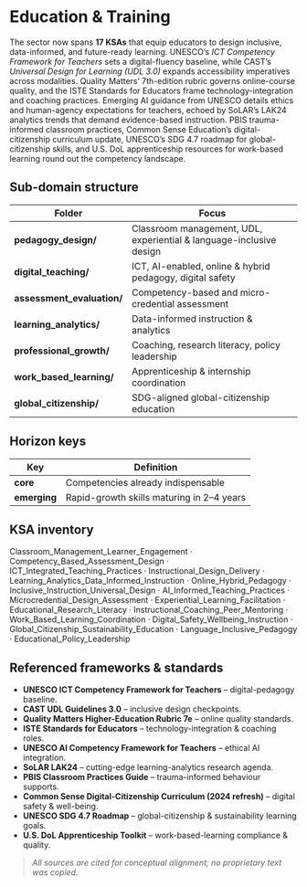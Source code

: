 Education & Training
====================

The sector now spans **17 KSAs** that equip educators to design inclusive, data-informed, and future-ready learning. UNESCO’s *ICT Competency Framework for Teachers* sets a digital-fluency baseline, while CAST’s *Universal Design for Learning (UDL 3.0)* expands accessibility imperatives across modalities. Quality Matters’ 7th-edition rubric governs online-course quality, and the ISTE Standards for Educators frame technology-integration and coaching practices. Emerging AI guidance from UNESCO details ethics and human-agency expectations for teachers, echoed by SoLAR’s LAK24 analytics trends that demand evidence-based instruction. PBIS trauma-informed classroom practices, Common Sense Education’s digital-citizenship curriculum update, UNESCO’s SDG 4.7 roadmap for global-citizenship skills, and U.S. DoL apprenticeship resources for work-based learning round out the competency landscape.

## Sub-domain structure

| Folder | Focus |
|--------|-------|
| **pedagogy_design/** | Classroom management, UDL, experiential & language-inclusive design |
| **digital_teaching/** | ICT, AI-enabled, online & hybrid pedagogy, digital safety |
| **assessment_evaluation/** | Competency-based and micro-credential assessment |
| **learning_analytics/** | Data-informed instruction & analytics |
| **professional_growth/** | Coaching, research literacy, policy leadership |
| **work_based_learning/** | Apprenticeship & internship coordination |
| **global_citizenship/** | SDG-aligned global-citizenship education |

## Horizon keys

| Key | Definition |
|-----|------------|
| **core** | Competencies already indispensable |
| **emerging**  | Rapid-growth skills maturing in 2–4 years |

## KSA inventory

Classroom_Management_Learner_Engagement · Competency_Based_Assessment_Design · ICT_Integrated_Teaching_Practices · Instructional_Design_Delivery · Learning_Analytics_Data_Informed_Instruction · Online_Hybrid_Pedagogy · Inclusive_Instruction_Universal_Design · AI_Informed_Teaching_Practices · Microcredential_Design_Assessment · Experiential_Learning_Facilitation · Educational_Research_Literacy · Instructional_Coaching_Peer_Mentoring · Work_Based_Learning_Coordination · Digital_Safety_Wellbeing_Instruction · Global_Citizenship_Sustainability_Education · Language_Inclusive_Pedagogy · Educational_Policy_Leadership

## Referenced frameworks & standards

- **UNESCO ICT Competency Framework for Teachers** – digital-pedagogy baseline.   
- **CAST UDL Guidelines 3.0** – inclusive design checkpoints.   
- **Quality Matters Higher-Education Rubric 7e** – online quality standards.   
- **ISTE Standards for Educators** – technology-integration & coaching roles.   
- **UNESCO AI Competency Framework for Teachers** – ethical AI integration.   
- **SoLAR LAK24** – cutting-edge learning-analytics research agenda.   
- **PBIS Classroom Practices Guide** – trauma-informed behaviour supports.   
- **Common Sense Digital-Citizenship Curriculum (2024 refresh)** – digital safety & well-being.   
- **UNESCO SDG 4.7 Roadmap** – global-citizenship & sustainability learning goals.   
- **U.S. DoL Apprenticeship Toolkit** – work-based-learning compliance & quality.   

> *All sources are cited for conceptual alignment; no proprietary text was copied.*